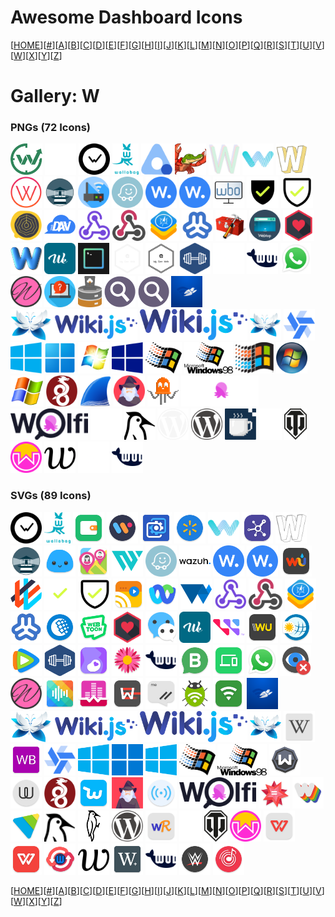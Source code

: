 # Awesome Dashboard Icons

[[HOME](..)][[#](gallery.md)][[A](gallery-a.md)][[B](gallery-b.md)][[C](gallery-c.md)][[D](gallery-d.md)][[E](gallery-e.md)][[F](gallery-f.md)][[G](gallery-g.md)][[H](gallery-h.md)][[I](gallery-i.md)][[J](gallery-j.md)][[K](gallery-k.md)][[L](gallery-l.md)][[M](gallery-m.md)][[N](gallery-n.md)][[O](gallery-o.md)][[P](gallery-p.md)][[Q](gallery-q.md)][[R](gallery-r.md)][[S](gallery-s.md)][[T](gallery-t.md)][[U](gallery-u.md)][[V](gallery-v.md)][[W](gallery-w.md)][[X](gallery-x.md)][[Y](gallery-y.md)][[Z](gallery-z.md)]

# Gallery: W

### PNGs (72 Icons)

<img src="../icons/wakapi.png" alt="wakapi" height="50"> <img src="../icons/wakatime-light.png" alt="wakatime-light" height="50"> <img src="../icons/wakatime.png" alt="wakatime" height="50"> <img src="../icons/wallabag.png" alt="wallabag" height="50"> <img src="../icons/wallos.png" alt="wallos" height="50"> <img src="../icons/wanikani.png" alt="wanikani" height="50"> <img src="../icons/ward.png" alt="ward" height="50"> <img src="../icons/warpgate.png" alt="warpgate" height="50"> <img src="../icons/watcharr.png" alt="watcharr" height="50"> <img src="../icons/watcher.png" alt="watcher" height="50"> <img src="../icons/watchtower.png" alt="watchtower" height="50"> <img src="../icons/watchyourlan.png" alt="watchyourlan" height="50"> <img src="../icons/waze.png" alt="waze" height="50"> <img src="../icons/wazuh-opaque.png" alt="wazuh-opaque" height="50"> <img src="../icons/wazuh.png" alt="wazuh" height="50"> <img src="../icons/wbo.png" alt="wbo" height="50"> <img src="../icons/web-check-light.png" alt="web-check-light" height="50"> <img src="../icons/web-check.png" alt="web-check" height="50"> <img src="../icons/web-whisper.png" alt="web-whisper" height="50"> <img src="../icons/webdav.png" alt="webdav" height="50"> <img src="../icons/webhook.png" alt="webhook" height="50"> <img src="../icons/webhookd.png" alt="webhookd" height="50"> <img src="../icons/webkit.png" alt="webkit" height="50"> <img src="../icons/webmin.png" alt="webmin" height="50"> <img src="../icons/webtools.png" alt="webtools" height="50"> <img src="../icons/webtop.png" alt="webtop" height="50"> <img src="../icons/webtorrent.png" alt="webtorrent" height="50"> <img src="../icons/webtrees.png" alt="webtrees" height="50"> <img src="../icons/wekan.png" alt="wekan" height="50"> <img src="../icons/wetty.png" alt="wetty" height="50"> <img src="../icons/wg-gen-web-light.png" alt="wg-gen-web-light" height="50"> <img src="../icons/wg-gen-web.png" alt="wg-gen-web" height="50"> <img src="../icons/wger.png" alt="wger" height="50"> <img src="../icons/whats-up-docker-light.png" alt="whats-up-docker-light" height="50"> <img src="../icons/whats-up-docker.png" alt="whats-up-docker" height="50"> <img src="../icons/whatsapp.png" alt="whatsapp" height="50"> <img src="../icons/whisparr.png" alt="whisparr" height="50"> <img src="../icons/whoami.png" alt="whoami" height="50"> <img src="../icons/whodb.png" alt="whodb" height="50"> <img src="../icons/whoogle-search.png" alt="whoogle-search" height="50"> <img src="../icons/whoogle.png" alt="whoogle" height="50"> <img src="../icons/wifiman.png" alt="wifiman" height="50"> <img src="../icons/wikijs-logo-full.png" alt="wikijs-logo-full" height="50"> <img src="../icons/wikijs-logo.png" alt="wikijs-logo" height="50"> <img src="../icons/wikijs.png" alt="wikijs" height="50"> <img src="../icons/windmill.png" alt="windmill" height="50"> <img src="../icons/windows-10.png" alt="windows-10" height="50"> <img src="../icons/windows-11.png" alt="windows-11" height="50"> <img src="../icons/windows-7.png" alt="windows-7" height="50"> <img src="../icons/windows-8.png" alt="windows-8" height="50"> <img src="../icons/windows-95.png" alt="windows-95" height="50"> <img src="../icons/windows-98.png" alt="windows-98" height="50"> <img src="../icons/windows-nt.png" alt="windows-nt" height="50"> <img src="../icons/windows-vista.png" alt="windows-vista" height="50"> <img src="../icons/windows-xp.png" alt="windows-xp" height="50"> <img src="../icons/wireguard.png" alt="wireguard" height="50"> <img src="../icons/wireshark.png" alt="wireshark" height="50"> <img src="../icons/wizarr.png" alt="wizarr" height="50"> <img src="../icons/wled.png" alt="wled" height="50"> <img src="../icons/wolfi-light.png" alt="wolfi-light" height="50"> <img src="../icons/wolfi.png" alt="wolfi" height="50"> <img src="../icons/woodpecker-ci-light.png" alt="woodpecker-ci-light" height="50"> <img src="../icons/woodpecker-ci.png" alt="woodpecker-ci" height="50"> <img src="../icons/wordpress-light.png" alt="wordpress-light" height="50"> <img src="../icons/wordpress.png" alt="wordpress" height="50"> <img src="../icons/workadventure.png" alt="workadventure" height="50"> <img src="../icons/wotdle-light.png" alt="wotdle-light" height="50"> <img src="../icons/wotdle.png" alt="wotdle" height="50"> <img src="../icons/wownero.png" alt="wownero" height="50"> <img src="../icons/writefreely.png" alt="writefreely" height="50"> <img src="../icons/wud-light.png" alt="wud-light" height="50"> <img src="../icons/wud.png" alt="wud" height="50">

### SVGs (89 Icons)

<img src="../icons/wakatime.svg" alt="wakatime" height="50"> <img src="../icons/wallabag.svg" alt="wallabag" height="50"> <img src="../icons/wallet.svg" alt="wallet" height="50"> <img src="../icons/walli-4k.svg" alt="walli-4k" height="50"> <img src="../icons/wallpaper-engine.svg" alt="wallpaper-engine" height="50"> <img src="../icons/walmart.svg" alt="walmart" height="50"> <img src="../icons/warpgate.svg" alt="warpgate" height="50"> <img src="../icons/warpinator.svg" alt="warpinator" height="50"> <img src="../icons/watcharr.svg" alt="watcharr" height="50"> <img src="../icons/watchtower.svg" alt="watchtower" height="50"> <img src="../icons/water-time.svg" alt="water-time" height="50"> <img src="../icons/wavemarket.svg" alt="wavemarket" height="50"> <img src="../icons/waypoint.svg" alt="waypoint" height="50"> <img src="../icons/waze.svg" alt="waze" height="50"> <img src="../icons/wazuh-logo.svg" alt="wazuh-logo" height="50"> <img src="../icons/wazuh-opaque.svg" alt="wazuh-opaque" height="50"> <img src="../icons/wazuh.svg" alt="wazuh" height="50"> <img src="../icons/weather-underground.svg" alt="weather-underground" height="50"> <img src="../icons/weaveworks.svg" alt="weaveworks" height="50"> <img src="../icons/web-check-light.svg" alt="web-check-light" height="50"> <img src="../icons/web-check.svg" alt="web-check" height="50"> <img src="../icons/web-video-caster.svg" alt="web-video-caster" height="50"> <img src="../icons/webex-meet.svg" alt="webex-meet" height="50"> <img src="../icons/webgpu.svg" alt="webgpu" height="50"> <img src="../icons/webhook.svg" alt="webhook" height="50"> <img src="../icons/webhookd.svg" alt="webhookd" height="50"> <img src="../icons/webkit.svg" alt="webkit" height="50"> <img src="../icons/webmin.svg" alt="webmin" height="50"> <img src="../icons/webmoney.svg" alt="webmoney" height="50"> <img src="../icons/webtoon.svg" alt="webtoon" height="50"> <img src="../icons/webtorrent.svg" alt="webtorrent" height="50"> <img src="../icons/wechat.svg" alt="wechat" height="50"> <img src="../icons/wekan.svg" alt="wekan" height="50"> <img src="../icons/western-digital.svg" alt="western-digital" height="50"> <img src="../icons/western-union.svg" alt="western-union" height="50"> <img src="../icons/wetter-online.svg" alt="wetter-online" height="50"> <img src="../icons/wetv.svg" alt="wetv" height="50"> <img src="../icons/wger.svg" alt="wger" height="50"> <img src="../icons/what-to-expect.svg" alt="what-to-expect" height="50"> <img src="../icons/whats-that-flower.svg" alt="whats-that-flower" height="50"> <img src="../icons/whats-up-docker.svg" alt="whats-up-docker" height="50"> <img src="../icons/whatsapp-business.svg" alt="whatsapp-business" height="50"> <img src="../icons/whatsapp-web-to-go.svg" alt="whatsapp-web-to-go" height="50"> <img src="../icons/whatsapp.svg" alt="whatsapp" height="50"> <img src="../icons/wherearetheeyes.svg" alt="wherearetheeyes" height="50"> <img src="../icons/whisparr.svg" alt="whisparr" height="50"> <img src="../icons/white-noise-generator.svg" alt="white-noise-generator" height="50"> <img src="../icons/white-noise-lite.svg" alt="white-noise-lite" height="50"> <img src="../icons/whoosh.svg" alt="whoosh" height="50"> <img src="../icons/wickr-me.svg" alt="wickr-me" height="50"> <img src="../icons/wifi-adb.svg" alt="wifi-adb" height="50"> <img src="../icons/wifianalyzer.svg" alt="wifianalyzer" height="50"> <img src="../icons/wifiman.svg" alt="wifiman" height="50"> <img src="../icons/wikijs-logo-full.svg" alt="wikijs-logo-full" height="50"> <img src="../icons/wikijs-logo.svg" alt="wikijs-logo" height="50"> <img src="../icons/wikijs.svg" alt="wikijs" height="50"> <img src="../icons/wikipedia.svg" alt="wikipedia" height="50"> <img src="../icons/wildberries.svg" alt="wildberries" height="50"> <img src="../icons/windmill.svg" alt="windmill" height="50"> <img src="../icons/windows-10.svg" alt="windows-10" height="50"> <img src="../icons/windows-11.svg" alt="windows-11" height="50"> <img src="../icons/windows-8.svg" alt="windows-8" height="50"> <img src="../icons/windows-95.svg" alt="windows-95" height="50"> <img src="../icons/windows-98.svg" alt="windows-98" height="50"> <img src="../icons/windscribe.svg" alt="windscribe" height="50"> <img src="../icons/wire.svg" alt="wire" height="50"> <img src="../icons/wireguard.svg" alt="wireguard" height="50"> <img src="../icons/wish.svg" alt="wish" height="50"> <img src="../icons/wizarr.svg" alt="wizarr" height="50"> <img src="../icons/wlanscanner.svg" alt="wlanscanner" height="50"> <img src="../icons/wolfi.svg" alt="wolfi" height="50"> <img src="../icons/wolfram-alpha.svg" alt="wolfram-alpha" height="50"> <img src="../icons/wombo-dream.svg" alt="wombo-dream" height="50"> <img src="../icons/wondershare-player.svg" alt="wondershare-player" height="50"> <img src="../icons/woodpecker-ci.svg" alt="woodpecker-ci" height="50"> <img src="../icons/woodpeckerci-full.svg" alt="woodpeckerci-full" height="50"> <img src="../icons/wordpress.svg" alt="wordpress" height="50"> <img src="../icons/wordreference.svg" alt="wordreference" height="50"> <img src="../icons/wotdle-light.svg" alt="wotdle-light" height="50"> <img src="../icons/wotdle.svg" alt="wotdle" height="50"> <img src="../icons/wownero.svg" alt="wownero" height="50"> <img src="../icons/wps-office-lite.svg" alt="wps-office-lite" height="50"> <img src="../icons/wps-office.svg" alt="wps-office" height="50"> <img src="../icons/wps-wpa-tester.svg" alt="wps-wpa-tester" height="50"> <img src="../icons/writefreely.svg" alt="writefreely" height="50"> <img src="../icons/writer-plus.svg" alt="writer-plus" height="50"> <img src="../icons/wud.svg" alt="wud" height="50"> <img src="../icons/wwe.svg" alt="wwe" height="50"> <img src="../icons/wynk-music.svg" alt="wynk-music" height="50">

[[HOME](..)][[#](gallery.md)][[A](gallery-a.md)][[B](gallery-b.md)][[C](gallery-c.md)][[D](gallery-d.md)][[E](gallery-e.md)][[F](gallery-f.md)][[G](gallery-g.md)][[H](gallery-h.md)][[I](gallery-i.md)][[J](gallery-j.md)][[K](gallery-k.md)][[L](gallery-l.md)][[M](gallery-m.md)][[N](gallery-n.md)][[O](gallery-o.md)][[P](gallery-p.md)][[Q](gallery-q.md)][[R](gallery-r.md)][[S](gallery-s.md)][[T](gallery-t.md)][[U](gallery-u.md)][[V](gallery-v.md)][[W](gallery-w.md)][[X](gallery-x.md)][[Y](gallery-y.md)][[Z](gallery-z.md)]

